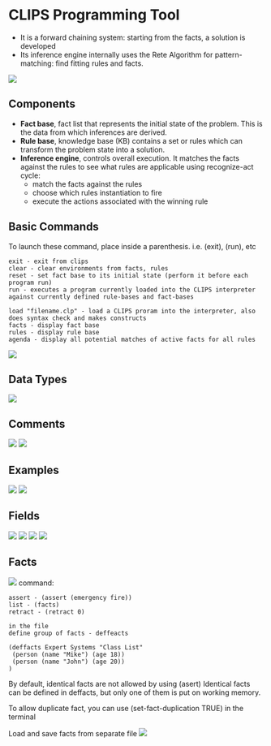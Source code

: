 # CLIPS Programming Tool

- It is a forward chaining system: starting from the facts, a solution is developed
- Its inference engine internally uses the Rete Algorithm for pattern-matching: find fitting rules and facts.

![](attachments/Pasted%20image%2020211011065228.png)

## Components
- **Fact base**, fact list that represents the initial state of the problem. This is the data from which inferences are derived.
- **Rule base**, knowledge base (KB) contains a set or rules which can transform the problem state into a solution.
- **Inference engine**, controls overall execution. It matches the facts against the rules to see what rules are applicable using recognize-act cycle:
	- match the facts against the rules
	- choose which rules instantiation to fire
	- execute the actions associated with the winning rule

## Basic Commands
To launch these command, place inside a parenthesis.
i.e. (exit), (run), etc
```clips
exit - exit from clips
clear - clear environments from facts, rules
reset - set fact base to its initial state (perform it before each program run)
run - executes a program currently loaded into the CLIPS interpreter against currently defined rule-bases and fact-bases

load "filename.clp" - load a CLIPS proram into the interpreter, also does syntax check and makes constructs
facts - display fact base
rules - display rule base
agenda - display all potential matches of active facts for all rules
```

![](attachments/Pasted%20image%2020211011072510.png)

## Data Types
![](attachments/Pasted%20image%2020211011072540.png)

## Comments
![](attachments/Pasted%20image%2020211011072612.png)
![](attachments/Pasted%20image%2020211011072629.png)

## Examples
![](attachments/Pasted%20image%2020211011075809.png)
![](attachments/Pasted%20image%2020211011075747.png)

## Fields
![](attachments/Pasted%20image%2020211011081752.png)
![](attachments/Pasted%20image%2020211011081812.png)
![](attachments/Pasted%20image%2020211011081905.png)
![](attachments/Pasted%20image%2020211011081922.png)

## Facts
![](attachments/Pasted%20image%2020211011082330.png)
command:
``` clips
assert - (assert (emergency fire))
list - (facts)
retract - (retract 0)

in the file
define group of facts - deffeacts

(deffacts Expert Systems "Class List"
 (person (name "Mike") (age 18))
 (person (name "John") (age 20))
)
```
 By default, identical facts are not allowed by using (asert)
 Identical facts can be defined in deffacts, but only one of them is put on working memory.
 
 To allow duplicate fact, you can use (set-fact-duplication TRUE) in the terminal
 
 Load and save facts from separate file
 ![](attachments/Pasted%20image%2020211011083718.png)
 
 